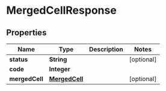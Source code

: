 
# MergedCellResponse

## Properties
Name | Type | Description | Notes
------------ | ------------- | ------------- | -------------
**status** | **String** |  |  [optional]
**code** | **Integer** |  | 
**mergedCell** | [**MergedCell**](MergedCell.md) |  |  [optional]



